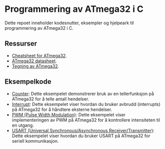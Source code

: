 # Programmering av ATmega32 i C

Dette repoet inneholder kodesnutter, eksempler og hjelpeark til programmering av ATmega32 i C.

## Ressurser

- [Cheatsheet for ATmega32](chearsheet.md).
- [ATmega32 datasheet](datasheet.pdf).
- [Tegning av ATmega32](io.png).

## Eksempelkode

- [Counter](Topics/counter.c): Dette eksempelet demonstrerer bruk av en tellerfunksjon på ATmega32 for å telle antall hendelser.
- [Interrupt](Topics/interrupt.c): Dette eksempelet viser hvordan du bruker avbrudd (interrupts) på ATmega32 for å håndtere eksterne hendelser.
- [PWM (Pulse Width Modulation)](Topics/pwm.c): Dette eksempelet viser implementeringen av PWM på ATmega32 for å kontrollere intensiteten til en utgang.
- [USART (Universal Synchronous/Asynchronous Receiver/Transmitter)](Topics/usart.c): Dette eksempelet viser hvordan du bruker USART på ATmega32 for seriell kommunikasjon.
